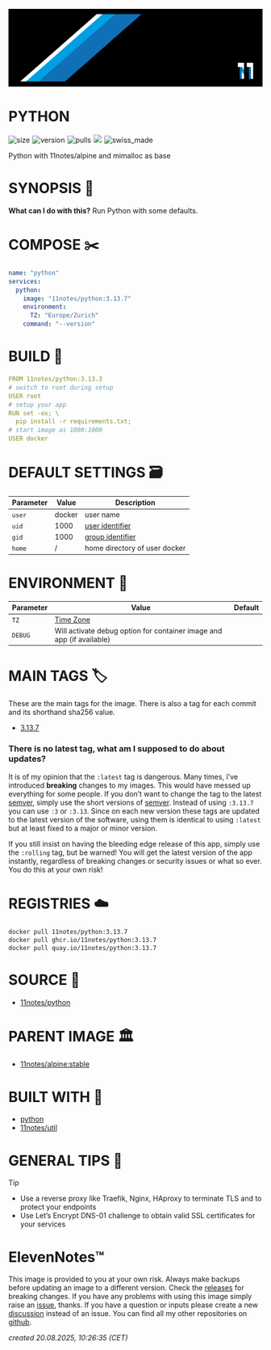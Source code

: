 ![banner](https://github.com/11notes/defaults/blob/main/static/img/banner.png?raw=true)

# PYTHON
![size](https://img.shields.io/docker/image-size/11notes/python/3.13.7?color=0eb305)![5px](https://github.com/11notes/defaults/blob/main/static/img/transparent5x2px.png?raw=true)![version](https://img.shields.io/docker/v/11notes/python/3.13.7?color=eb7a09)![5px](https://github.com/11notes/defaults/blob/main/static/img/transparent5x2px.png?raw=true)![pulls](https://img.shields.io/docker/pulls/11notes/python?color=2b75d6)![5px](https://github.com/11notes/defaults/blob/main/static/img/transparent5x2px.png?raw=true)[<img src="https://img.shields.io/github/issues/11notes/docker-PYTHON?color=7842f5">](https://github.com/11notes/docker-PYTHON/issues)![5px](https://github.com/11notes/defaults/blob/main/static/img/transparent5x2px.png?raw=true)![swiss_made](https://img.shields.io/badge/Swiss_Made-FFFFFF?labelColor=FF0000&logo=data:image/svg%2bxml;base64,PHN2ZyB2ZXJzaW9uPSIxIiB3aWR0aD0iNTEyIiBoZWlnaHQ9IjUxMiIgdmlld0JveD0iMCAwIDMyIDMyIiB4bWxucz0iaHR0cDovL3d3dy53My5vcmcvMjAwMC9zdmciPgogIDxyZWN0IHdpZHRoPSIzMiIgaGVpZ2h0PSIzMiIgZmlsbD0idHJhbnNwYXJlbnQiLz4KICA8cGF0aCBkPSJtMTMgNmg2djdoN3Y2aC03djdoLTZ2LTdoLTd2LTZoN3oiIGZpbGw9IiNmZmYiLz4KPC9zdmc+)

Python with 11notes/alpine and mimalloc as base

# SYNOPSIS 📖
**What can I do with this?** Run Python with some defaults.

# COMPOSE ✂️
```yaml
name: "python"
services:
  python:
    image: "11notes/python:3.13.7"
    environment:
      TZ: "Europe/Zurich"
    command: "--version"
```

# BUILD 🚧
```yaml
FROM 11notes/python:3.13.3
# switch to root during setup
USER root
# setup your app
RUN set -ex; \
  pip install -r requirements.txt;
# start image as 1000:1000
USER docker
```

# DEFAULT SETTINGS 🗃️
| Parameter | Value | Description |
| --- | --- | --- |
| `user` | docker | user name |
| `uid` | 1000 | [user identifier](https://en.wikipedia.org/wiki/User_identifier) |
| `gid` | 1000 | [group identifier](https://en.wikipedia.org/wiki/Group_identifier) |
| `home` | / | home directory of user docker |

# ENVIRONMENT 📝
| Parameter | Value | Default |
| --- | --- | --- |
| `TZ` | [Time Zone](https://en.wikipedia.org/wiki/List_of_tz_database_time_zones) | |
| `DEBUG` | Will activate debug option for container image and app (if available) | |

# MAIN TAGS 🏷️
These are the main tags for the image. There is also a tag for each commit and its shorthand sha256 value.

* [3.13.7](https://hub.docker.com/r/11notes/python/tags?name=3.13.7)

### There is no latest tag, what am I supposed to do about updates?
It is of my opinion that the ```:latest``` tag is dangerous. Many times, I’ve introduced **breaking** changes to my images. This would have messed up everything for some people. If you don’t want to change the tag to the latest [semver](https://semver.org/), simply use the short versions of [semver](https://semver.org/). Instead of using ```:3.13.7``` you can use ```:3``` or ```:3.13```. Since on each new version these tags are updated to the latest version of the software, using them is identical to using ```:latest``` but at least fixed to a major or minor version.

If you still insist on having the bleeding edge release of this app, simply use the ```:rolling``` tag, but be warned! You will get the latest version of the app instantly, regardless of breaking changes or security issues or what so ever. You do this at your own risk!

# REGISTRIES ☁️
```
docker pull 11notes/python:3.13.7
docker pull ghcr.io/11notes/python:3.13.7
docker pull quay.io/11notes/python:3.13.7
```

# SOURCE 💾
* [11notes/python](https://github.com/11notes/docker-PYTHON)

# PARENT IMAGE 🏛️
* [11notes/alpine:stable](https://hub.docker.com/r/11notes/alpine)

# BUILT WITH 🧰
* [python](https://github.com/python/cpython)
* [11notes/util](https://github.com/11notes/docker-util)

# GENERAL TIPS 📌
> [!TIP]
>* Use a reverse proxy like Traefik, Nginx, HAproxy to terminate TLS and to protect your endpoints
>* Use Let’s Encrypt DNS-01 challenge to obtain valid SSL certificates for your services

# ElevenNotes™️
This image is provided to you at your own risk. Always make backups before updating an image to a different version. Check the [releases](https://github.com/11notes/docker-python/releases) for breaking changes. If you have any problems with using this image simply raise an [issue](https://github.com/11notes/docker-python/issues), thanks. If you have a question or inputs please create a new [discussion](https://github.com/11notes/docker-python/discussions) instead of an issue. You can find all my other repositories on [github](https://github.com/11notes?tab=repositories).

*created 20.08.2025, 10:26:35 (CET)*